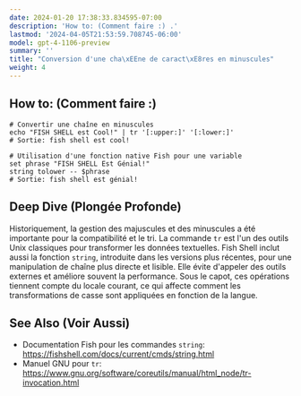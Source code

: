 ```yaml
---
date: 2024-01-20 17:38:33.834595-07:00
description: 'How to: (Comment faire :) .'
lastmod: '2024-04-05T21:53:59.708745-06:00'
model: gpt-4-1106-preview
summary: ''
title: "Conversion d'une cha\xEEne de caract\xE8res en minuscules"
weight: 4
---
```


## How to: (Comment faire :)
```Fish Shell
# Convertir une chaîne en minuscules
echo "FISH SHELL est Cool!" | tr '[:upper:]' '[:lower:]'
# Sortie: fish shell est cool!
```

```Fish Shell
# Utilisation d'une fonction native Fish pour une variable
set phrase "FISH SHELL Est Génial!"
string tolower -- $phrase
# Sortie: fish shell est génial!
```

## Deep Dive (Plongée Profonde)
Historiquement, la gestion des majuscules et des minuscules a été importante pour la compatibilité et le tri. La commande `tr` est l'un des outils Unix classiques pour transformer les données textuelles. Fish Shell inclut aussi la fonction `string`, introduite dans les versions plus récentes, pour une manipulation de chaîne plus directe et lisible. Elle évite d'appeler des outils externes et améliore souvent la performance. Sous le capot, ces opérations tiennent compte du locale courant, ce qui affecte comment les transformations de casse sont appliquées en fonction de la langue.

## See Also (Voir Aussi)
- Documentation Fish pour les commandes `string`: https://fishshell.com/docs/current/cmds/string.html
- Manuel GNU pour `tr`: https://www.gnu.org/software/coreutils/manual/html_node/tr-invocation.html
